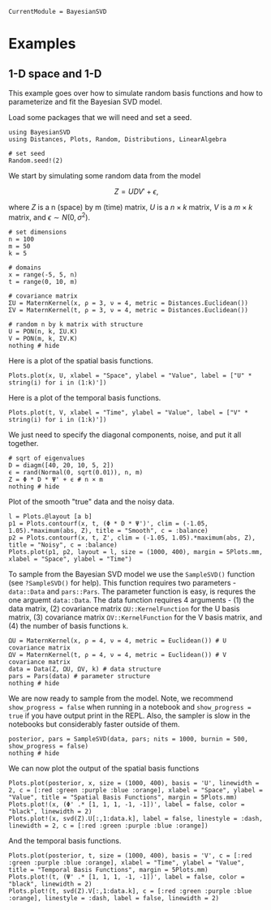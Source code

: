 ```@meta
CurrentModule = BayesianSVD
```

# Examples

## 1-D space and 1-D

This example goes over how to simulate random basis functions and how to parameterize and fit the Bayesian SVD model.

Load some packages that we will need and set a seed.
```@setup 1d
using BayesianSVD
using Distances, Plots, Random, Distributions, LinearAlgebra

# set seed
Random.seed!(2)
```

We start by simulating some random data from the model

$$Z = UDV' + \epsilon,$$

where $Z$ is a n (space) by m (time) matrix, $U$ is a $n \times k$ matrix, $V$ is a $m \times k$ matrix, and $\epsilon \sim N(0, \sigma^2)$.

```@example 1d
# set dimensions
n = 100
m = 50
k = 5

# domains
x = range(-5, 5, n)
t = range(0, 10, m)

# covariance matrix
ΣU = MaternKernel(x, ρ = 3, ν = 4, metric = Distances.Euclidean())
ΣV = MaternKernel(t, ρ = 3, ν = 4, metric = Distances.Euclidean())

# random n by k matrix with structure
U = PON(n, k, ΣU.K)
V = PON(m, k, ΣV.K)
nothing # hide
```

Here is a plot of the spatial basis functions.
```@example 1d
Plots.plot(x, U, xlabel = "Space", ylabel = "Value", label = ["U" * string(i) for i in (1:k)'])
```

Here is a plot of the temporal basis functions.
```@example 1d
Plots.plot(t, V, xlabel = "Time", ylabel = "Value", label = ["V" * string(i) for i in (1:k)'])
```

We just need to specify the diagonal components, noise, and put it all together.
```@example 1d
# sqrt of eigenvalues
D = diagm([40, 20, 10, 5, 2])
ϵ = rand(Normal(0, sqrt(0.01)), n, m)
Z = Φ * D * Ψ' + ϵ # n × m
nothing # hide
```

Plot of the smooth "true" data and the noisy data.
```@example 1d
l = Plots.@layout [a b]
p1 = Plots.contourf(x, t, (Φ * D * Ψ')', clim = (-1.05, 1.05).*maximum(abs, Z), title = "Smooth", c = :balance)
p2 = Plots.contourf(x, t, Z', clim = (-1.05, 1.05).*maximum(abs, Z), title = "Noisy", c = :balance)
Plots.plot(p1, p2, layout = l, size = (1000, 400), margin = 5Plots.mm, xlabel = "Space", ylabel = "Time")
```


To sample from the Bayesian SVD model we use the `SampleSVD()` function (see `?SampleSVD()` for help). This function requires two parameters - `data::Data` and `pars::Pars`. The parameter function is easy, is requres the one arguemt `data::Data`. The data function requires 4 arguments - (1) the data matrix, (2) covariance matrix `ΩU::KernelFunction` for the U basis matrix, (3) covariance matrix `ΩV::KernelFunction` for the V basis matrix, and (4) the number of basis functions `k`.

```@example 1d
ΩU = MaternKernel(x, ρ = 4, ν = 4, metric = Euclidean()) # U covariance matrix
ΩV = MaternKernel(t, ρ = 4, ν = 4, metric = Euclidean()) # V covariance matrix
data = Data(Z, ΩU, ΩV, k) # data structure
pars = Pars(data) # parameter structure
nothing # hide
```

We are now ready to sample from the model. Note, we recommend `show_progress = false` when running in a notebook and `show_progress = true` if you have output print in the REPL. Also, the sampler is slow in the notebooks but considerably faster outside of them.

```@example 1d
posterior, pars = SampleSVD(data, pars; nits = 1000, burnin = 500, show_progress = false)
nothing # hide
```

We can now plot the output of the spatial basis functions
```@example 1d
Plots.plot(posterior, x, size = (1000, 400), basis = 'U', linewidth = 2, c = [:red :green :purple :blue :orange], xlabel = "Space", ylabel = "Value", title = "Spatial Basis Functions", margin = 5Plots.mm)
Plots.plot!(x, (Φ' .* [1, 1, 1, -1, -1])', label = false, color = "black", linewidth = 2)
Plots.plot!(x, svd(Z).U[:,1:data.k], label = false, linestyle = :dash, linewidth = 2, c = [:red :green :purple :blue :orange])
```

And the temporal basis functions.
```@example 1d
Plots.plot(posterior, t, size = (1000, 400), basis = 'V', c = [:red :green :purple :blue :orange], xlabel = "Time", ylabel = "Value", title = "Temporal Basis Functions", margin = 5Plots.mm)
Plots.plot!(t, (Ψ' .* [1, 1, 1, -1, -1])', label = false, color = "black", linewidth = 2)
Plots.plot!(t, svd(Z).V[:,1:data.k], c = [:red :green :purple :blue :orange], linestyle = :dash, label = false, linewidth = 2)
```
